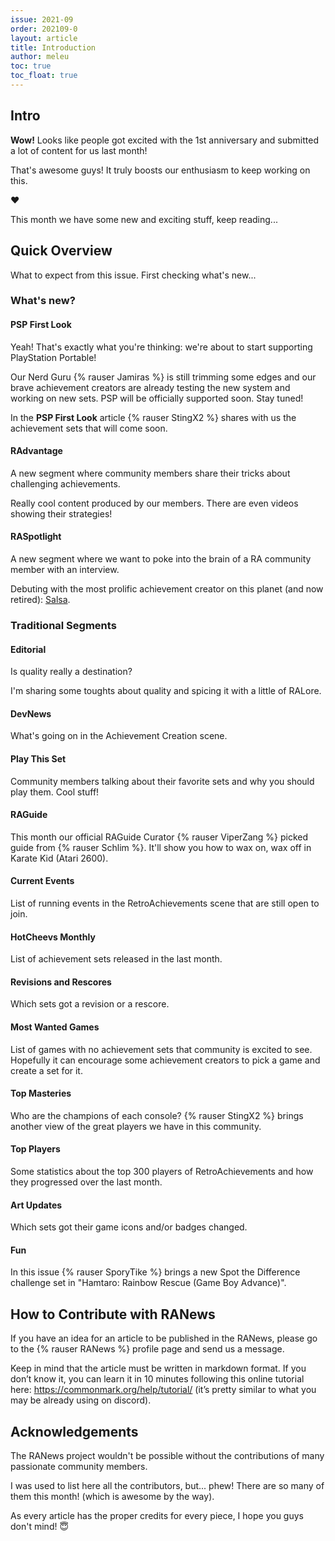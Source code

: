 ```yaml
---
issue: 2021-09
order: 202109-0
layout: article
title: Introduction
author: meleu
toc: true
toc_float: true
---
```


## Intro

**Wow!** Looks like people got excited with the 1st anniversary and submitted a lot of content for us last month!

That's awesome guys! It truly boosts our enthusiasm to keep working on this.

:heart:

This month we have some new and exciting stuff, keep reading...


## Quick Overview

What to expect from this issue. First checking what's new...


### What's new?




#### PSP First Look

Yeah! That's exactly what you're thinking: we're about to start supporting PlayStation Portable!

Our Nerd Guru {% rauser Jamiras %} is still trimming some edges and our brave achievement creators are already testing the new system and working on new sets. PSP will be officially supported soon. Stay tuned!

In the **PSP First Look** article {% rauser StingX2 %} shares with us the achievement sets that will come soon.

#### RAdvantage

A new segment where community members share their tricks about challenging achievements.

Really cool content produced by our members. There are even videos showing their strategies!


#### RASpotlight

A new segment where we want to poke into the brain of a RA community member with an interview.

Debuting with the most prolific achievement creator on this planet (and now retired): [Salsa](raspotlight).

### Traditional Segments

#### Editorial

Is quality really a destination?

I'm sharing some toughts about quality and spicing it with a little of RALore.

#### DevNews

What's going on in the Achievement Creation scene.


#### Play This Set

Community members talking about their favorite sets and why you should play them. Cool stuff!



#### RAGuide

This month our official RAGuide Curator {% rauser ViperZang %} picked guide from {% rauser Schlim %}. It'll show you how to wax on, wax off in Karate Kid (Atari 2600).


#### Current Events

List of running events in the RetroAchievements scene that are still open to join.


#### HotCheevs Monthly

List of achievement sets released in the last month.


#### Revisions and Rescores

Which sets got a revision or a rescore.


#### Most Wanted Games

List of games with no achievement sets that community is excited to see. Hopefully it can encourage some achievement creators to pick a game and create a set for it.


#### Top Masteries

Who are the champions of each console? {% rauser StingX2 %} brings another view of the great players we have in this community.


#### Top Players

Some statistics about the top 300 players of RetroAchievements and how they progressed over the last month.


#### Art Updates

Which sets got their game icons and/or badges changed.


#### Fun

In this issue {% rauser SporyTike %} brings a new Spot the Difference challenge set in "Hamtaro: Rainbow Rescue (Game Boy Advance)".





## How to Contribute with RANews

If you have an idea for an article to be published in the RANews, please go to the {% rauser RANews %} profile page and send us a message.

Keep in mind that the article must be written in markdown format. If you don’t know it, you can learn it in 10 minutes following this online tutorial here: <https://commonmark.org/help/tutorial/> (it’s pretty similar to what you may be already using on discord).




## Acknowledgements

The RANews project wouldn't be possible without the contributions of many passionate community members.

I was used to list here all the contributors, but... phew! There are so many of them this month! (which is awesome by the way).

As every article has the proper credits for every piece, I hope you guys don't mind! :innocent: